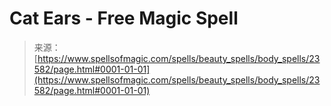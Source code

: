 <!--yml
category: 未分类
date: 2024-06-12 19:08:48
-->

# Cat Ears - Free Magic Spell

> 来源：[https://www.spellsofmagic.com/spells/beauty_spells/body_spells/23582/page.html#0001-01-01](https://www.spellsofmagic.com/spells/beauty_spells/body_spells/23582/page.html#0001-01-01)